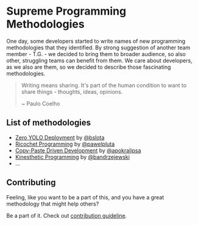 # Supreme Programming Methodologies

One day, some developers started to write names of new programming methodologies that they identified. By strong 
suggestion of another team member - T.G. - we decided to bring them to broader audience, so also other, struggling teams 
can benefit from them. We care about developers, as we also are them, so we decided to describe those fascinating methodologies.

> Writing means sharing. It's part of the human condition to want to share things - thoughts, ideas, opinions.
>
> ~ Paulo Coelho

## List of methodologies

* [Zero YOLO Deployment](methodologies/zero-yolo-deployment/README.md) by [@bslota](https://github.com/bslota)
* [Ricochet Programming](methodologies/ricochet-programming/README.md) by [@pawelpluta](https://github.com/pawelpluta)
* [Copy-Paste Driven Development](methodologies/copy-pasta-driven-development/README.md) by [@apokralipsa](https://github.com/apokralipsa)
* [Kinesthetic Programming](methodologies/kinesthetic-programming/README.md) by [@bandrzejewski](https://github.com/bandrzejewski)
* ...

## Contributing

Feeling, like you want to be a part of this, and you have a great methodology that might help others?

Be a part of it. Check out [contribution guideline](CONTRIBUTING.md).
